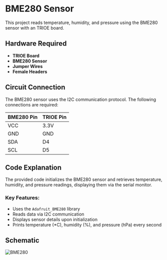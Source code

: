 # BME280 Sensor

This project reads temperature, humidity, and pressure using the BME280 sensor with an TRIOE board.

## Hardware Required
- **TRIOE Board**
- **BME280 Sensor**
- **Jumper Wires**
- **Female Headers**

## Circuit Connection
The BME280 sensor uses the I2C communication protocol. The following connections are required:

| BME280 Pin | TRIOE Pin |
|------------|-----------|
| VCC        | 3.3V      |
| GND        | GND       |
| SDA        | D4        |
| SCL        | D5        |

## Code Explanation
The provided code initializes the BME280 sensor and retrieves temperature, humidity, and pressure readings, displaying them via the serial monitor.

### Key Features:
- Uses the `Adafruit_BME280` library
- Reads data via I2C communication
- Displays sensor details upon initialization
- Prints temperature (*C), humidity (%), and pressure (hPa) every second

## Schematic

![BME280](https://github.com/user-attachments/assets/9932ea5d-0ca9-46af-bcb7-ac92c820223d)



